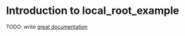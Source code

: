 # Introduction to local_root_example

TODO: write [great documentation](http://jacobian.org/writing/what-to-write/)
